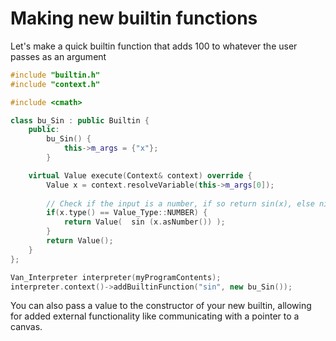 # Making new builtin functions
Let's make a quick builtin function that adds 100 to whatever the user passes as an argument
```c++
#include "builtin.h"
#include "context.h"

#include <cmath>

class bu_Sin : public Builtin { 
    public:
        bu_Sin() {
            this->m_args = {"x"};
        }

    virtual Value execute(Context& context) override {
        Value x = context.resolveVariable(this->m_args[0]);
        
        // Check if the input is a number, if so return sin(x), else nil
        if(x.type() == Value_Type::NUMBER) {
            return Value(  sin (x.asNumber()) );
        }
        return Value();
    }
};

Van_Interpreter interpreter(myProgramContents);
interpreter.context()->addBuiltinFunction("sin", new bu_Sin());
```

You can also pass a value to the constructor of your new builtin, allowing for 
added external functionality like communicating with a pointer to a canvas.